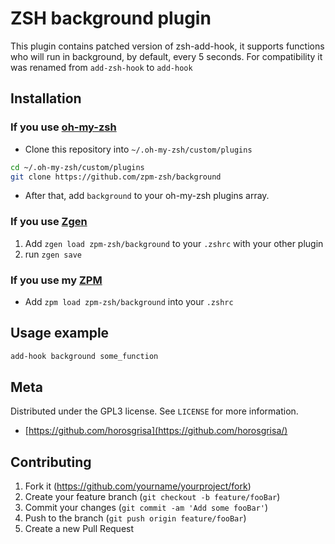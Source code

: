# ZSH background plugin

This plugin contains patched version of zsh-add-hook,
it supports functions who will run in background,
by default, every 5 seconds.
For compatibility it was renamed from `add-zsh-hook` to `add-hook`


## Installation

### If you use [oh-my-zsh](https://github.com/robbyrussell/oh-my-zsh)

* Clone this repository into `~/.oh-my-zsh/custom/plugins`

```sh
cd ~/.oh-my-zsh/custom/plugins
git clone https://github.com/zpm-zsh/background
```
* After that, add `background` to your oh-my-zsh plugins array.

### If you use [Zgen](https://github.com/tarjoilija/zgen)

1. Add `zgen load zpm-zsh/background` to your `.zshrc` with your other plugin
2. run `zgen save`

### If you use my [ZPM](https://github.com/zpm-zsh/zpm)

* Add `zpm load zpm-zsh/background` into your `.zshrc`

## Usage example

```bash
add-hook background some_function
```

## Meta

Distributed under the GPL3 license. See ``LICENSE`` for more information.

* [https://github.com/horosgrisa](https://github.com/horosgrisa/)

## Contributing

1. Fork it (<https://github.com/yourname/yourproject/fork>)
2. Create your feature branch (`git checkout -b feature/fooBar`)
3. Commit your changes (`git commit -am 'Add some fooBar'`)
4. Push to the branch (`git push origin feature/fooBar`)
5. Create a new Pull Request
